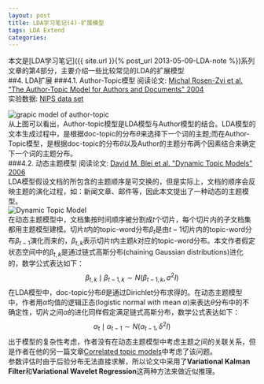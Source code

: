 ```yaml
---
layout: post
title: LDA学习笔记(4)-扩展模型
tags: LDA Extend
categories: 
---
```

本文是[LDA学习笔记]({{ site.url }}{% post_url 2013-05-09-LDA-note %})系列文章的第4部分，主要介绍一些比较常见的LDA的扩展模型  
##4. LDA扩展
###4.1. Author-Topic模型
阅读论文: [Michal Rosen-Zvi et al. "The Author-Topic Model for Authors and Documents" 2004](http://psiexp.ss.uci.edu/research/papers/uai04_v8.pdf)  
实验数据: [NIPS data set](http://www.cs.toronto.edu/~roweis/data.html)  

![grapic model of author-topic](/note/images/author-topic.png)  
从上图可以看出，Author-topic模型是LDA模型与Author模型的结合。LDA模型的文本生成过程中，是根据doc-topic的分布$\theta$来选择下一个词的主题;而在Author-Topic模型，是根据doc-topic的分布$\theta$以及Author的主题分布两个因素结合来确定下一个词的主题分布。  
###4.2. 动态主题模型
阅读论文: [David M. Blei et al. "Dynamic Topic Models" 2006](http://www.cs.princeton.edu/~blei/papers/BleiLafferty2006a.pdf)  
LDA模型假设文档的所包含的主题顺序是可交换的，但是实际上，文档的顺序会反映主题的演化过程，如：新闻文章、邮件等，因此本文提出了一种动态的主题模型。  
![Dynamic Topic Model](/note/images/dynamic-topic-model.png)  
在动态主题模型中，文档集按时间顺序被分割成$t$个切片，每个切片内的子文档集都用主题模型建模。切片$t$内的topic-word分布$\beta_t$是由$t-1$切片内的topic-word分布$\beta_{t-1}$演化而来的，$\beta_{t,k}$表示切片$t$内主题$k$对应的topic-word分布。本文作者假定状态空间中的$\beta_{t,k}$是通过链式高斯分布(chaining Gaussian distributions)进化的，数学公式表达如下：
$$
\beta_{t,k} \mid \beta_{t-1,k} \sim N \left( \beta_{t-1,k}, \sigma^2 I \right)
$$
在LDA模型中，doc-topic分布$\theta$是通过Dirichlet分布求得的。在动态主题模型中，作者用$\alpha$均值的逻辑正态(logistic normal with mean $\alpha$)来表达$\theta$分布中的不确定性，切片之间$\alpha$的进化同样假定满足链式高斯分布，数学公式表达如下：
$$
\alpha_t \mid \alpha_{t-1} \sim N \left( \alpha_{t-1}, \delta ^2 I \right)
$$
出于模型的复杂性考虑，作者没有在动态主题模型中考虑主题之间的关联关系，但是作者在他的另一篇文章[Correlated topic
models](http://www.cs.princeton.edu/~blei/papers/BleiLafferty2006.pdf)中考虑了该问题。  
参数评估时由于后验分布无法直接求解，所以论文中采用了**Variational Kalman Filter**和**Variational Wavelet Regression**这两种方法来做近似推理。
